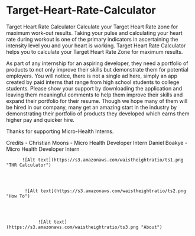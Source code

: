 # Target-Heart-Rate-Calculator
Target Heart Rate Calculator
Calculate your Target Heart Rate zone for maximum work-out results.
Taking your pulse and calculating your heart rate during workout is one of the primary indicators in ascertaining the intensity level you and your heart is working. Target Heart Rate Calculator helps you to calculate your Target Heart Rate Zone for maximum results.

As part of any internship for an aspiring developer, they need a portfolio of products to not only improve their skills but demonstrate them for potential employers. You will notice, there is not a single ad here, simply an app created by paid interns that range from high school students to college students. Please show your support by downloading the application and leaving them meaningful comments to help them improve their skills and expand their portfolio for their resume. Though we hope many of them will be hired in our company, many get an amazing start in the industry by demonstrating their portfolio of products they developed which earns them higher pay and quicker hire.

Thanks for supporting Micro-Health Interns.

Credits - Christian Moons - Micro Health Developer Intern
          Daniel Boakye - Micro Health Developer Intern
          
          
          ![Alt text](https://s3.amazonaws.com/waistheightratio/ts1.png "THR Calculator")
          
          
          
          
           ![Alt text](https://s3.amazonaws.com/waistheightratio/ts2.png "How To")
           
           
           
           
                ![Alt text](https://s3.amazonaws.com/waistheightratio/ts3.png "About")
          
          
          
          
